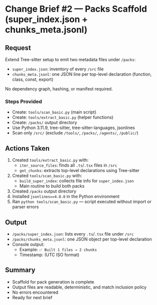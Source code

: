 # Change Brief #2 — Packs Scaffold (super_index.json + chunks_meta.jsonl)

## Request
Extend Tree-sitter setup to emit two metadata files under `/packs`:
- `super_index.json`: inventory of every `/src` file
- `chunks_meta.jsonl`: one JSON line per top-level declaration (function, class, const, export)

No dependency graph, hashing, or manifest required.

### Steps Provided
- Create: `tools/scan_basic.py` (main script)
- Create: `tools/extract_basic.py` (helper functions)
- Create: `/packs/` output directory
- Use Python 3.11.9, tree-sitter, tree-sitter-languages, jsonlines
- Scan only `/src/` (exclude `/tools/`, `/packs/`, `/agents/`, `/public/`)

## Actions Taken
1. Created `tools/extract_basic.py` with:
   - `iter_source_files`: finds all `.ts`/`.tsx` files in `/src`
   - `get_chunks`: extracts top-level declarations using Tree-sitter
2. Created `tools/scan_basic.py` with:
   - `build_super_index`: collects file info for `super_index.json`
   - Main routine to build both packs
3. Created `/packs` output directory
4. Installed `jsonlines==4.0.0` in the Python environment
5. Ran `python tools/scan_basic.py` — script executed without import or parser errors

## Output
- `/packs/super_index.json`: lists every `.ts`/`.tsx` file under `/src`
- `/packs/chunks_meta.jsonl`: one JSON object per top-level declaration
- Console output:
  - Example: `✅ Built 1 files → 2 chunks`
  - Timestamp: (UTC ISO format)

## Summary
- Scaffold for pack generation is complete
- Output files are readable, deterministic, and match inclusion policy
- No errors encountered
- Ready for next brief
